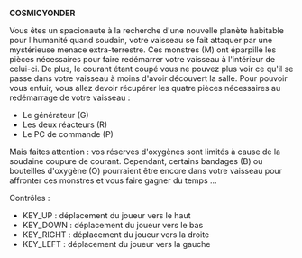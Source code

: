 **COSMICYONDER**

Vous êtes un spacionaute à la recherche d'une nouvelle planète habitable pour l'humanité
quand soudain, votre vaisseau se fait attaquer par une mystérieuse menace extra-terrestre.
Ces monstres (M) ont éparpillé les pièces nécessaires pour faire redémarrer votre vaisseau
à l'intérieur de celui-ci.
De plus, le courant étant coupé vous ne pouvez plus voir ce qu'il se passe dans votre vaisseau
à moins d'avoir découvert la salle.
Pour pouvoir vous enfuir, vous allez devoir récupérer les quatre pièces nécessaires au 
redémarrage de votre vaisseau :
- Le générateur (G)
- Les deux réacteurs (R)
- Le PC de commande (P)

Mais faites attention : vos réserves d'oxygènes sont limités à cause de la soudaine 
coupure de courant. Cependant, certains bandages (B) ou bouteilles d'oxygène (O)
pourraient être encore dans votre vaisseau pour affronter ces monstres
et vous faire gagner du temps ...


Contrôles :
- KEY_UP : déplacement du joueur vers le haut
- KEY_DOWN : déplacement du joueur vers le bas
- KEY_RIGHT : déplacement du joueur vers la droite
- KEY_LEFT : déplacement du joueur vers la gauche
